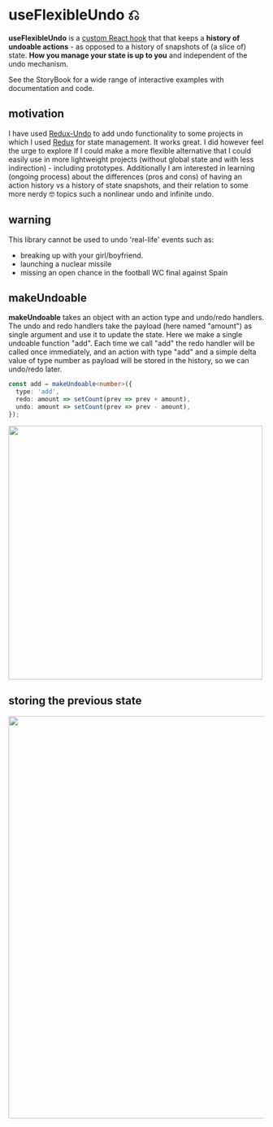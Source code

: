 # useFlexibleUndo ⎌

**useFlexibleUndo** is a [custom React hook](https://reactjs.org/docs/hooks-custom.html) that that keeps a **history of undoable actions** - as opposed to a history of snapshots of (a slice of) state. **How you manage your state is up to you** and independent of the undo mechanism.

See the StoryBook for a wide range of interactive examples with documentation and code.

## motivation

I have used [Redux-Undo](https://github.com/omnidan/redux-undo) to add undo functionality to some projects in which I used [Redux](https://redux.js.org/) for state management. It works great. I did however feel the urge to explore If I could make a more flexible alternative that I could easily use in more lightweight projects (without global state and with less indirection) - including prototypes. Additionally I am interested in learning (ongoing process) about the differences (pros and cons) of having an action history vs a history of state snapshots, and their relation to some more nerdy 🤓 topics such a nonlinear undo and infinite undo.

## warning

This library cannot be used to undo 'real-life' events such as:

- breaking up with your girl/boyfriend.
- launching a nuclear missile
- missing an open chance in the football WC final against Spain

## makeUndoable

**makeUndoable** takes an object with an action type and undo/redo handlers. The undo and redo handlers take the payload (here named "amount") as single argument and use it to update the state. Here we make a single undoable function "add". Each time we call "add" the redo handler will be called once immediately, and an action with type "add" and a simple delta value of type number as payload will be stored in the history, so we can undo/redo later.

```typescript
const add = makeUndoable<number>({
  type: 'add',
  redo: amount => setCount(prev => prev + amount),
  undo: amount => setCount(prev => prev - amount),
});
```

<img src="https://github.com/philipmendels/use-flexible-undo/raw/master/assets/use-flexible-undo.png" width="500"/>

## storing the previous state

<img src="https://github.com/philipmendels/use-flexible-undo/raw/master/assets/use-flexible-undo-2.png" width="792"/>
